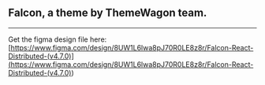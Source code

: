 ## Falcon, a theme by ThemeWagon team.

---

Get the figma design file here:
[https://www.figma.com/design/8UW1L6lwa8pJ70R0LE8z8r/Falcon-React-Distributed-(v4.7.0)](<https://www.figma.com/design/8UW1L6lwa8pJ70R0LE8z8r/Falcon-React-Distributed-(v4.7.0)>)
